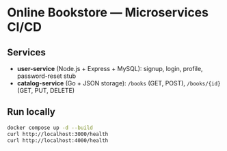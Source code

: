 # Online Bookstore — Microservices CI/CD

## Services
- **user-service** (Node.js + Express + MySQL): signup, login, profile, password-reset stub  
- **catalog-service** (Go + JSON storage): `/books` (GET, POST), `/books/{id}` (GET, PUT, DELETE)

## Run locally
```bash
docker compose up -d --build
curl http://localhost:3000/health
curl http://localhost:4000/health
